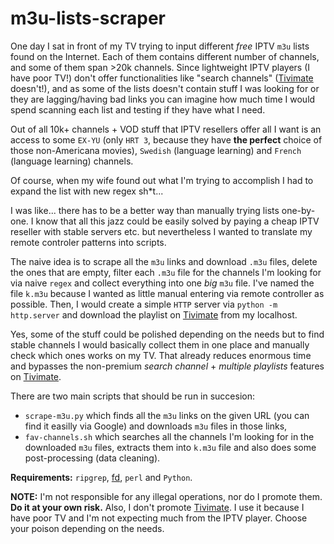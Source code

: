 # m3u-lists-scraper

One day I sat in front of my TV trying to input different *free* IPTV ```m3u``` lists found on the Internet. Each of them contains different number of channels, and some of them span >20k channels. Since lightweight IPTV players (I have poor TV!) don't offer functionalities like "search channels" ([Tivimate](https://www.tivimate.org/en) doesn't!), and as some of the lists doesn't contain stuff I was looking for or they are lagging/having bad links you can imagine how much time I would spend scanning each list and testing if they have what I need.

Out of all 10k+ channels + VOD stuff that IPTV resellers offer all I want is an access to some ```EX-YU``` (only ```HRT 3```, because they have **the perfect** choice of those non-Americana movies), ```Swedish``` (language learning) and ```French``` (language learning) channels. 

Of course, when my wife found out what I'm trying to accomplish I had to expand the list with new regex sh\*t...

I was like... there has to be a better way than manually trying lists one-by-one. I know that all this jazz could be easily solved by paying a cheap IPTV reseller with stable servers etc. but nevertheless I wanted to translate my remote controler patterns into scripts. 

The naive idea is to scrape all the ```m3u``` links and download ```.m3u``` files, delete the ones that are empty, filter each ```.m3u``` file for the channels I'm looking for via naive ```regex``` and collect everything into one *big* ```m3u``` file. I've named the file ```k.m3u``` because I wanted as little  manual entering via remote controller as possible. Then, I would create a simple ```HTTP``` server via ```python -m http.server``` and download the playlist on [Tivimate](https://www.tivimate.org/en) from my localhost.

Yes, some of the stuff could be polished depending on the needs but to find stable channels I would basically collect them in one place and manually check which ones works on my TV. That already reduces enormous time and bypasses the non-premium *search channel* + *multiple playlists* features on [Tivimate](https://www.tivimate.org/en). 

There are two main scripts that should be run in succesion:
- ```scrape-m3u.py``` which finds all the ```m3u``` links on the given URL (you can find it easilly via Google) and downloads ```m3u``` files in those links, 
- ```fav-channels.sh``` which searches all the channels I'm looking for in the downloaded ```m3u``` files, extracts them into ```k.m3u``` file and also does some post-processing (data cleaning). 

**Requirements:**
```ripgrep```, [fd](https://github.com/sharkdp/fd), ```perl``` and ```Python```.

**NOTE:** I'm not responsible for any illegal operations, nor do I promote them. **Do it at your own risk.**
Also, I don't promote [Tivimate](https://www.tivimate.org/en). I use it because I have poor TV and I'm not expecting much from the IPTV player. Choose your poison depending on the needs.
